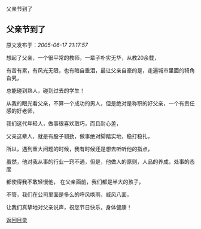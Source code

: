 父亲节到了
## 父亲节到了

 原文发布于：*2005-06-17 21:17:57*

 想起了父亲，一个很平常的教师，一辈子朴实无华，从教20余载，

有苦有累，有风光无限，也有暗自垂泪，最让父亲自豪的是，走遍城市里面的犄角旮旯，

总能碰到熟人，碰到过去的学生！

从我的眼光看父亲，不算一个成功的男人，但是绝对是称职的好父亲，一个有责任感的好老师，

我们这代年轻人，做事很喜欢取巧，而且耐心差，

父亲这辈人，就是有股子韧劲，做事绝对脚踏实地，稳打稳扎，

所以，遇到重大问题的时候，我有时候还是想去听听他的指点，

虽然，他对我从事的行业一窍不通，但是，他做人的原则，人品的养成，处事的态度

都使得我不敢轻慢他， 在父亲面前，我们都是半大的孩子，

不管，我们在公司里面是多么的呼风唤雨，威风八面，

让我们真挚地对父亲说声，祝您节日快乐，身体健康！

 

 

 

 

[返回目录](index.html)
